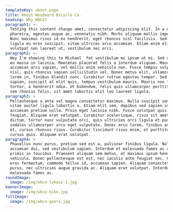 ```yaml
---
templateKey: about-page
title: About Woodward Bicycle Co.
heading: Why WBCo?
paragraph1: >-
  Testing this content change amet, consectetur adipiscing elit. In a erat
  pharetra, egestas augue ac, venenatis nibh. Morbi aliquam mollis imperdiet.
  Nunc maximus risus id ex hendrerit, eget rhoncus nisl facilisis. Sed ornare
  ligula eu eros suscipit, vitae ultrices arcu accumsan. Etiam enim elit,
  volutpat non laoreet ut, vestibulum nec orci.
paragraph2: >-
  Hey I'm showing this to Michael  fet vestibulum mi ipsum at mi. Sed ultricies
  eu massa in lacinia. Maecenas placerat felis a interdum aliquam. Mauris
  accumsan arcu sapien, vel mollis enim vehicula non. Fusce tempus vulputate
  nisl, quis rhoncus sapien sollicitudin vel. Donec metus elit, ullamcorper quis
  lorem in, finibus blandit nunc. Curabitur rutrum egestas tempor. Sed orci
  sapien, suscipit at elit quis, tempus vestibulum mauris. Mauris non faucibus
  tortor, a hendrerit odio. Ut bibendum, felis quis ullamcorper porttitor, lacus
  sem rhoncus felis, sit amet lobortis elit leo laoreet ligula.
paragraph3: >
  Pellentesque a ante vel magna consectetur maximus. Nulla suscipit sem felis,
  vitae auctor ligula lobortis a. Etiam elit sem, dapibus sed sapien id,
  accumsan pretium nulla. Proin eget lacinia nibh. Fusce volutpat quis felis eu
  feugiat. Aliquam erat volutpat. Curabitur scelerisque, risus sit amet semper
  dictum, tortor nunc vulputate orci, quis ultricies orci ligula et purus. Etiam
  sodales ullamcorper arcu eget vulputate. Donec arcu lorem, finibus ac tempus
  et, cursus rhoncus risus. Curabitur tincidunt risus enim, et porttitor mauris
  cursus quis. Aliquam erat volutpat.
paragraph4: >
  Phasellus nunc purus, pretium sed est a, pulvinar finibus ligula. Nullam id
  accumsan dui, sed vestibulum sapien. Interdum et malesuada fames ac ante ipsum
  primis in faucibus. Praesent aliquam sem metus, et maximus ipsum hendrerit
  vehicula. Donec pellentesque est est, nec iaculis ante feugiat nec. Cras eu
  eros fermentum, commodo tellus id, accumsan sapien. Aliquam consectetur varius
  purus, nec ultricies augue gravida ac. Aliquam erat volutpat. Interdum et
  malesuada fames ac.
roundImage:
  image: /img/wbco-lukasz-1.jpg
bannerImage:
  image: /img/wbco.bike.jpg
fullImage:
  image: /img/wbco-gears.jpg
---
```

